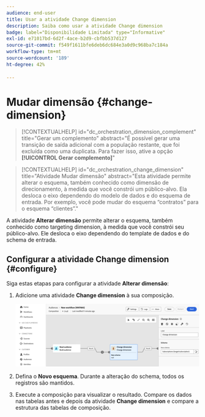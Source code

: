 ```yaml
---
audience: end-user
title: Usar a atividade Change dimension
description: Saiba como usar a atividade Change dimension
badge: label="Disponibilidade Limitada" type="Informative"
exl-id: e71017bd-6d2f-4ace-b2d9-cbfbb537d127
source-git-commit: f549f1611bfe6deb6dc684e3a0d9c968ba7c184a
workflow-type: tm+mt
source-wordcount: '189'
ht-degree: 42%

---
```


# Mudar dimensão {#change-dimension}

>[!CONTEXTUALHELP]
>id="dc_orchestration_dimension_complement"
>title="Gerar um complemento"
>abstract="É possível gerar uma transição de saída adicional com a população restante, que foi excluída como uma duplicata. Para fazer isso, ative a opção **[!UICONTROL Gerar complemento]**"

>[!CONTEXTUALHELP]
>id="dc_orchestration_change_dimension"
>title="Atividade Mudar dimensão"
>abstract="Esta atividade permite alterar o esquema, também conhecido como dimensão de direcionamento, à medida que você constrói um público-alvo. Ela desloca o eixo dependendo do modelo de dados e do esquema de entrada. Por exemplo, você pode mudar do esquema “contratos” para o esquema “clientes”."

A atividade **Alterar dimensão** permite alterar o esquema, também conhecido como targeting dimension, à medida que você constrói seu público-alvo. Ele desloca o eixo dependendo do template de dados e do schema de entrada.

## Configurar a atividade Change dimension {#configure}

Siga estas etapas para configurar a atividade **Alterar dimensão**:

1. Adicione uma atividade **Change dimension** à sua composição.

   ![](../assets/change-dimension.png)

1. Defina o **Novo esquema**. Durante a alteração do schema, todos os registros são mantidos.

1. Execute a composição para visualizar o resultado. Compare os dados nas tabelas antes e depois da atividade **Change dimension** e compare a estrutura das tabelas de composição.

<!--
## Example {#example}

In this example, we want to send an SMS delivery to all the profiles who have made a purchase. To do this, we first use a **[!UICONTROL Build audience]** activity linked to a custom "Purchase" targeting dimension to target all purchases that occurred.

We then use a **[!UICONTROL Change dimension]** activity to switch the workflow targeting dimension to "Recipients". This allows us to be able to target the recipients who match the query.
-->

